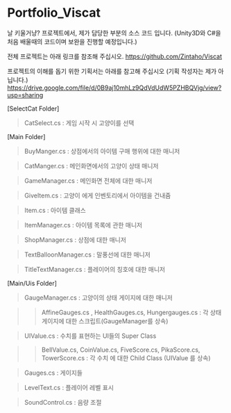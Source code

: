 # Portfolio_Viscat
날 키울거냥? 프로젝트에서, 제가 담당한 부분의 소스 코드 입니다.
(Unity3D와 C#을 처음 배울때의 코드이며 보완을 진행할 예정입니다.)

전체 프로젝트는 아래 링크를 참조해 주십시오.
https://github.com/Zintaho/Viscat

프로젝트의 이해를 돕기 위한 기획서는 아래를 참고해 주십시오 (기획 작성자는 제가 아닙니다.)
https://drive.google.com/file/d/0B9aj10mhLz9QdVdUdW5PZHBQVjg/view?usp=sharing

[SelectCat Folder]


>CatSelect.cs : 게임 시작 시 고양이를 선택

[Main Folder]


>BuyManger.cs : 상점에서의 아이템 구매 행위에 대한 매니저

>CatManger.cs : 메인화면에서의 고양이 상태 매니저

>GameManager.cs : 메인화면 전체에 대한 매니저

>GiveItem.cs : 고양이 에게 인벤토리에서 아이템을 건내줌

>Item.cs : 아이템 클래스

>ItemManager.cs : 아이템 목록에 관한 매니저

>ShopManager.cs : 상점에 대한 매니저

>TextBalloonManager.cs : 말풍선에 대한 매니저

>TitleTextManager.cs : 플레이어의 칭호에 대한 매니저


[Main/Uis Folder]


>GaugeManager.cs : 고양이의 상태 게이지에 대한 매니저

>>AffineGauges.cs , HealthGauges.cs, Hungergauges.cs : 각 상태 게이지에 대한 스크립트(GaugeManager를 상속)

>UIValue.cs : 수치를 표현하는 UI들의 Super Class

>>BellValue.cs, CoinValue.cs, FiveScore.cs, PikaScore.cs, TowerScore.cs : 각 수치 에 대한 Child Class (UIValue 를 상속)


>Gauges.cs : 게이지들

>LevelText.cs : 플레이어 레벨 표시

>SoundControl.cs : 음량 조절



